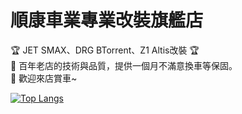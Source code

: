 順康車業專業改裝旗艦店<br>
====
🏆 JET SMAX、DRG BTorrent、Z1 Altis改裝 🏆<br>
🚗 百年老店的技術與品質，提供一個月不滿意換車等保固。<br>
🍔 歡迎來店賞車~<br>

[![Top Langs](https://github-readme-stats.vercel.app/api/top-langs/?username=creeper531100&layout=compact)](https://127.0.0.1)
<!---
creeper531100/creeper531100 is a ✨ special ✨ repository because its `README.md` (this file) appears on your GitHub profile.
You can click the Preview link to take a look at your changes.
--->
